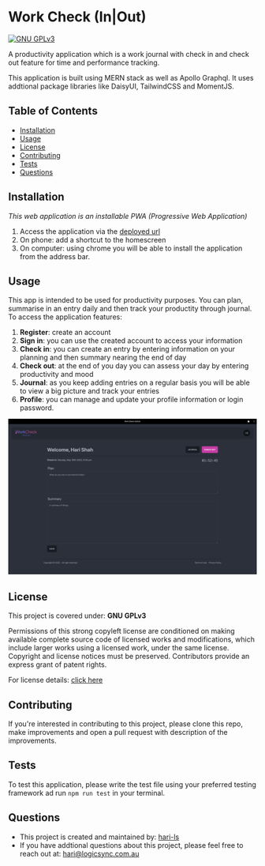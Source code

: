 # Work Check (In|Out)

[![GNU GPLv3](https://img.shields.io/badge/license-GNU%20GPLv3-green)](#license)

A productivity application which is a work journal with check in and check out feature for time and performance tracking.

This application is built using MERN stack as well as Apollo Graphql. It uses addtional package libraries like DaisyUI, TailwindCSS and MomentJS.

## Table of Contents

- [Installation](#installation)
- [Usage](#usage)
- [License](#license)
- [Contributing](#contributing)
- [Tests](#tests)
- [Questions](#questions)

## Installation

_This web application is an installable PWA (Progressive Web Application)_

1. Access the application via the [deployed url](https://work-check-io.herokuapp.com)
2. On phone: add a shortcut to the homescreen
3. On computer: using chrome you will be able to install the application from the address bar.

## Usage

This app is intended to be used for productivity purposes. You can plan, summarise in an entry daily and then track your productity through journal. To access the application features:

1. **Register**: create an account
2. **Sign in**: you can use the created account to access your information
3. **Check in**: you can create an entry by entering information on your planning and then summary nearing the end of day
4. **Check out**: at the end of you day you can assess your day by entering productivity and mood
5. **Journal**: as you keep adding entries on a regular basis you will be able to view a big picture and track your entries
6. **Profile**: you can manage and update your profile information or login password.

![Screenshot of the main application screen](./screenshot.png)

## License

This project is covered under: **GNU GPLv3**

Permissions of this strong copyleft license are conditioned on making available complete source code of licensed works and modifications, which include larger works using a licensed work, under the same license. Copyright and license notices must be preserved. Contributors provide an express grant of patent rights.

For license details: [click here](https://choosealicense.com/licenses/gpl-3.0/)

## Contributing

If you're interested in contributing to this project, please clone this repo, make improvements and open a pull request with description of the improvements.

## Tests

To test this application, please write the test file using your preferred testing framework ad run `npm run test` in your terminal.

## Questions

- This project is created and maintained by: [hari-ls](https://github.com/hari-ls)
- If you have addtional questions about this project, please feel free to reach out at: [hari@logicsync.com.au](mailto:hari@logicsync.com.au)
